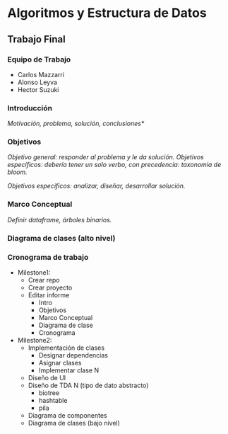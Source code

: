 Algoritmos y Estructura de Datos
================================

Trabajo Final
-------------

### Equipo de Trabajo
* Carlos Mazzarri
* Alonso Leyva
* Hector Suzuki

### Introducción

_Motivación, problema, solución, conclusiones*_

### Objetivos

_Objetivo general: responder al problema y le da solución._
_Objetivos específicos: debería tener un solo verbo, con precedencia: taxonomia de bloom._

_Objetivos específicos: analizar, diseñar, desarrollar solución._

### Marco Conceptual

_Definir dataframe, árboles binarios._

### Diagrama de clases (alto nivel)



### Cronograma de trabajo

- Milestone1:
  - Crear repo
  - Crear proyecto
  - Editar informe
    - Intro
    - Objetivos
    - Marco Conceptual
    - Diagrama de clase
    - Cronograma
- Milestone2:
  - Implementación de clases
    - Designar dependencias
    - Asignar clases
    - Implementar clase N
  - Diseño de UI
  - Diseño de TDA N (tipo de dato abstracto)
    - biotree
    - hashtable
    - pila
  - Diagrama de componentes
  - Diagrama de clases (bajo nivel)

